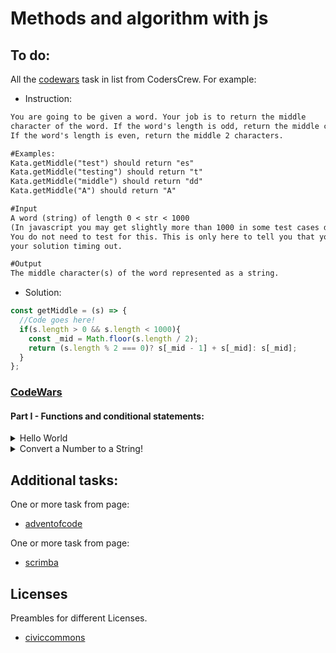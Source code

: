 # Methods and algorithm with js

## To do: 
All the [codewars](https://www.codewars.com/) task in list from CodersCrew. For example:
- Instruction:
```txt
You are going to be given a word. Your job is to return the middle 
character of the word. If the word's length is odd, return the middle character.
If the word's length is even, return the middle 2 characters.

#Examples:
Kata.getMiddle("test") should return "es"
Kata.getMiddle("testing") should return "t"
Kata.getMiddle("middle") should return "dd"
Kata.getMiddle("A") should return "A"

#Input
A word (string) of length 0 < str < 1000
(In javascript you may get slightly more than 1000 in some test cases due to an error in the test cases).
You do not need to test for this. This is only here to tell you that you do not need to worry about
your solution timing out.

#Output
The middle character(s) of the word represented as a string.
```
- Solution:
```javascript
const getMiddle = (s) => {
  //Code goes here!
  if(s.length > 0 && s.length < 1000){
    const _mid = Math.floor(s.length / 2);
    return (s.length % 2 === 0)? s[_mid - 1] + s[_mid]: s[_mid];
  }
};
```
### [CodeWars](https://www.codewars.com/)
  #### Part I - Functions and conditional statements:
  
  <details>
    <summary>Hello World</summary>

  - ### Instruction

  > Make a simple function called greet that returns the most-famous "hello world!".
  >
  > - Style Points
  > - Sure, this is about as easy as it gets.
  >   But how clever can you be to create the most creative hello world you can think of?
  >   What is a "hello world" solution you would want to show your friends?
  
  - ### Solution
  
    ### Clasic
    ```javascript
    const greet = () => {
      return "hello world!";
    };
    ```
  
    ### Short
    ```javascript
    const greet = () => "hello world!";
    ```
  </details>
  <details>
    <summary>Convert a Number to a String!</summary>
  
  - ### Instruction

    > We need a function that can transform a number into a string.
    > What ways of achieving this do you know?
    >
    > #### Examples
    >
    > - numberToString(123); //returns '123';
    > - numberToString(999); //returns '999';

  - ### Solution:
    #### Clasic
    ```javascript
    const numberToString = num => {
         return num.toString();
    };
    ```

    #### Short
    ```javascript
    const numberToString = num => num.toString();
    ```
  </details>

## Additional tasks:
One or more task from page:
  * [adventofcode](https://adventofcode.com/)
  
One or more task from page:
  * [scrimba](https://scrimba.com/learn/adventcalendar)
  
## Licenses
Preambles for different Licenses.
 * [civiccommons](http://wiki.civiccommons.org/Choosing_a_License/)
